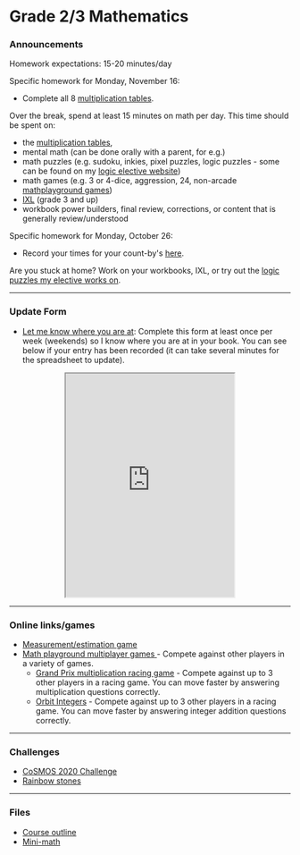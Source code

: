 # Grade 2/3 Mathematics

### Announcements

Homework expectations: 15-20 minutes/day

Specific homework for Monday, November 16:
  * Complete all 8 <a href="https://vchan2.github.io/2020gr23/fallbreak_HW.pdf">multiplication tables</a>.

Over the break, spend at least 15 minutes on math per day. This time should be spent on: 
  * the <a href="https://vchan2.github.io/2020gr23/fallbreak_HW.pdf">multiplication tables</a>,
  * mental math (can be done orally with a parent, for e.g.)
  * math puzzles (e.g. sudoku, inkies, pixel puzzles, logic puzzles - some can be found on my <a href="https://vchan2.github.io/2020logicpuzzles.html">logic elective website</a>)
  * math games (e.g. 3 or 4-dice, aggression, 24, non-arcade <a href="mathplayground.com/">mathplayground games</a>)
  * <a href="https://ca.ixl.com/">IXL</a> (grade 3 and up)
  * workbook power builders, final review, corrections, or content that is generally review/understood

Specific homework for Monday, October 26:
  * Record your times for your count-by's <a href="https://forms.gle/NhR9cxXSjpTFbFQd6"> here</a>.

Are you stuck at home? Work on your workbooks, IXL, or try out the <a href="https://vchan2.github.io/2020logicpuzzles.html">logic puzzles my elective works on</a>.

<!--
Specific homework for Monday, September 21:
  * Finish your subtraction worksheets (counts towards your daily math)
Specific homework for Thursday, September 3, 2020:
  * Fill out the <a href="https://forms.gle/7Cr4h1FoWTxSz2TD8">update form</a>.
  * Sign the course outline, have your parents sign it, and bring it to class.
  * Finish your "biography sheet" with the 4 questions.
  * Have an answer to the questions: "What is the purpose of a teacher?" and "What is the purpose of learning math?"
-->

---

### Update Form
* <a href="https://forms.gle/7Cr4h1FoWTxSz2TD8"> Let me know where you are at</a>: Complete this form at least once per week (weekends) so I know where you are at in your book. You can see below if your entry has been recorded (it can take several minutes for the spreadsheet to update). 


<p align="center">
<iframe src="https://docs.google.com/spreadsheets/d/e/2PACX-1vTAyaLKXfwkhc9DIX4qtjY-Mw0mWwGou_pU-SAQRSvL7KT6BNDJuXAE_gBydcYhNXi6sYqmCyPbswym/pubhtml?gid=2120671677&amp;single=true&amp;widget=true&amp;headers=false" width="60%" height = "400"></iframe>
</p>

---

### Online links/games


* <a href="https://snap.berkeley.edu/snap/snap.html#present:Username=psafa&ProjectName=Numbers%20Game"> Measurement/estimation game </a>
* <a href="https://www.mathplayground.com/ASB_Index.html"> Math playground multiplayer games </a> - Compete against other players in a variety of games.
  * <a href="https://www.mathplayground.com/ASB_GrandPrixMultiplication.html"> Grand Prix multiplication racing game</a> - Compete against up to 3 other players in a racing game. You can move faster by answering multiplication questions correctly.
  * <a href="https://www.mathplayground.com/ASB_OrbitIntegers.html"> Orbit Integers</a> - Compete against up to 3 other players in a racing game. You can move faster by answering integer addition questions correctly.


---

### Challenges
* <a href="https://vincentchan02.wixsite.com/cosmospuzzle"> CoSMOS 2020 Challenge</a> 
* <a href="https://vchan2.github.io/Challenges/Rainbow_Stones.pdf"> Rainbow stones </a>

---

### Files

* <a href="https://vchan2.github.io/2020gr23/Math%20Gr2-3%20Course%20Outline%202020-2021.pdf"> Course outline </a>
* <a href="https://vchan2.github.io/2020gr23/Mini-math_Gr2:3.pdf"> Mini-math </a>
